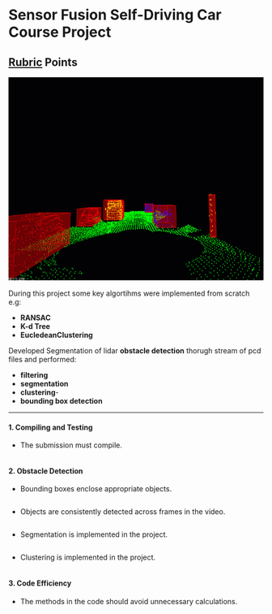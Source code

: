 # Sensor Fusion Self-Driving Car Course Project 

## [Rubric](https://review.udacity.com/#!/rubrics/2529/view) Points

<img src="media/ObstacleDetectionFPS.gif" width="700" height="400" />

During this project some key algortihms were implemented from scratch e.g:
  - **RANSAC**
  - **K-d Tree**
  - **EucledeanClustering** 
 
 Developed Segmentation of lidar **obstacle detection** thorugh stream of pcd files and performed:
  - **filtering**
  - **segmentation**
  - **clustering**-
  - **bounding box detection**
 
 
 
 
----------------------------------------------------------------------------------------------------------------------
#### 1. Compiling and Testing
- The submission must compile.
```c++
```

#### 2. Obstacle Detection
- Bounding boxes enclose appropriate objects.
```c++
```
- Objects are consistently detected across frames in the video.
```c++
```
- Segmentation is implemented in the project.
```c++
```
- Clustering is implemented in the project.
```c++
```


 #### 3. Code Efficiency
- The methods in the code should avoid unnecessary calculations.
```c++
```
